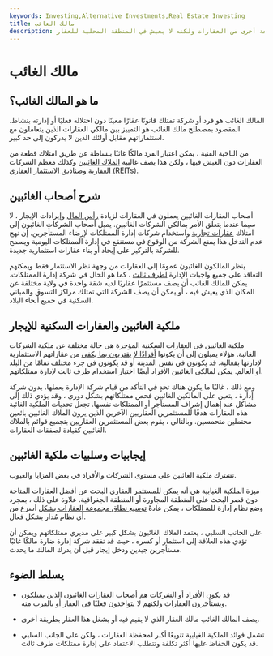 ```yaml
---
keywords: Investing,Alternative Investments,Real Estate Investing
title: مالك الغائب
description: المالك الغائب هو الفرد الذي يمتلك مبنى أو شقة أو متجرًا أو قطعة أخرى من العقارات ولكنه لا يعيش في المنطقة المحلية للعقار.
---
```


# مالك الغائب
## ما هو المالك الغائب؟

المالك الغائب هو فرد أو شركة تمتلك قانونًا عقارًا معينًا دون احتلاله فعليًا أو إدارته بنشاط. المقصود بمصطلح مالك الغائب هو التمييز بين مالكي العقارات الذين يتعاملون مع استثماراتهم مقابل أولئك الذين لا يدركون إلى حد كبير.

من الناحية الفنية ، يمكن اعتبار الفرد مالكًا غائبًا ببساطة عن طريق امتلاك قطعة من العقارات دون العيش فيها ، ولكن هذا يصف غالبية [الملاك الغائبين](/absentee-landlord) وكذلك معظم الشركات [العقارية وصناديق الاستثمار العقاري (REITs)](/reit).

## شرح أصحاب الغائبين

أصحاب العقارات الغائبين يعملون في العقارات لزيادة [رأس المال](/capitalappreciation) وإيرادات الإيجار ، لا سيما عندما يتعلق الأمر بمالكي الشركات الغائبين. يميل أصحاب الشركات الغائبون إلى امتلاك [عقارات تجارية](/commercial-property) واستخدام شركات إدارة الممتلكات لإرضاء المستأجرين. إن نهج عدم التدخل هذا يمنع الشركة من الوقوع في مستنقع في إدارة الممتلكات اليومية ويسمح للشركة بالتركيز على إيجاد أو بناء عقارات استثمارية جديدة.

ينظر المالكون الغائبون عمومًا إلى العقارات من وجهة نظر الاستثمار فقط ويمكنهم التعاقد على جميع واجبات الإدارة [لطرف ثالث](/third-party) ، كما هو الحال في شركة إدارة الممتلكات. يمكن للمالك الغائب أن يصف مستثمرًا عقاريًا لديه شقة واحدة في ولاية مختلفة عن المكان الذي يعيش فيه ، أو يمكن أن يصف الشركة التي تمتلك مراكز التسوق والمباني السكنية في جميع أنحاء البلاد.

## ملكية الغائبين والعقارات السكنية للإيجار

ملكية الغائبين في العقارات السكنية المؤجرة هي حالة مختلفة عن ملكية الشركات الغائبة. هؤلاء يميلون إلى أن يكونوا [أفرادًا لا](/absentee-landlord) [يقتربون بما يكفي](/absentee-landlord) من عقاراتهم الاستثمارية لإدارتها بفعالية. قد يكونون في نفس المدينة أو قد يكونون في جزء مختلف تمامًا من البلد أو العالم. يمكن لمالكي الغائبين الأفراد أيضًا اختيار استخدام طرف ثالث لإدارة ممتلكاتهم.

ومع ذلك ، غالبًا ما يكون هناك تحدٍ في التأكد من قيام شركة الإدارة بعملها. بدون شركة إدارة ، يتعين على المالكين الغائبين فحص ممتلكاتهم بشكل دوري ، وقد يؤدي ذلك إلى مشاكل عند إهمال إشراف المستأجر أو الممتلكات نفسها. تجعل تحديات الملكية الغائبة هذه العقارات هدفًا للمستثمرين العقاريين الآخرين الذين يرون الملاك الغائبين بائعين محتملين متحمسين. وبالتالي ، يقوم بعض المستثمرين العقاريين بتجميع قوائم بالملاك الغائبين كقيادة لصفقات العقارات.

## إيجابيات وسلبيات ملكية الغائبين

تشترك ملكية الغائبين على مستوى الشركات والأفراد في بعض المزايا والعيوب.

ميزة الملكية الغيابية هي أنه يمكن للمستثمر العقاري البحث عن أفضل العقارات المتاحة دون قصر البحث على المنطقة المجاورة أو المنطقة الجغرافية. علاوة على ذلك ، بمجرد وضع نظام إدارة للممتلكات ، يمكن عادةً [توسيع نطاق مجموعة العقارات بشكل](/scalability) أسرع من أي نظام مُدار بشكل فعال.

على الجانب السلبي ، يعتمد الملاك الغائبون بشكل كبير على مديري ممتلكاتهم ويمكن أن تؤدي هذه العلاقة إلى استثمار أو كسره ، حيث قد تفقد شركة إدارة ضارة مالكًا غائبًا مستأجرين جيدين ودخل إيجار قبل أن يدرك المالك ما يحدث.

## يسلط الضوء

- قد يكون الأفراد أو الشركات هم أصحاب العقارات الغائبون الذين يمتلكون ويستأجرون العقارات ولكنهم لا يتواجدون فعليًا في العقار أو بالقرب منه.

- يصف المالك الغائب مالك العقار الذي لا يقيم فيه أو يشغل هذا العقار بطريقة أخرى.

- تشمل فوائد الملكية الغيابية تنويعًا أكبر لمحفظة العقارات ، ولكن على الجانب السلبي قد يكون الحفاظ عليها أكثر تكلفة وتتطلب الاعتماد على إدارة ممتلكات طرف ثالث.


